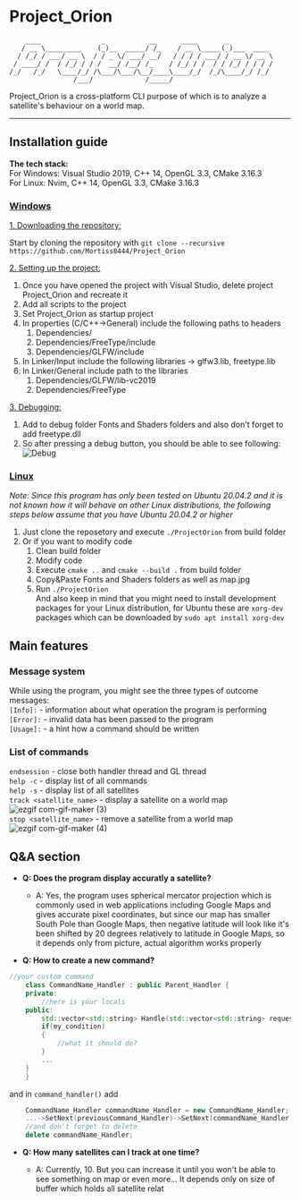 # Project_Orion
	    ____               _           __      ____       _           
	   / __ \_________    (_)__  _____/ /_    / __ \_____(_)___  ____ 
	  / /_/ / ___/ __ \  / / _ \/ ___/ __/   / / / / ___/ / __ \/ __ \
	 / ____/ /  / /_/ / / /  __/ /__/ /_    / /_/ / /  / / /_/ / / / /
	/_/   /_/   \____/_/ /\___/\___/\__/____\____/_/  /_/\____/_/ /_/ 
	                /___/             /_____/                        
Project_Orion is a cross-platform CLI purpose of which is to analyze a satellite's behaviour on a world map. <hr />
## Installation guide  
**The tech stack:**  
  For Windows: Visual Studio 2019, C++ 14, OpenGL 3.3, CMake 3.16.3      
  For Linux: Nvim, C++ 14, OpenGL 3.3, CMake 3.16.3  
### <ins> Windows </ins>
<ins>1. Downloading the repository: </ins>  

Start by cloning the repository with ```git clone --recursive https://github.com/Mortiss8444/Project_Orion```  

<ins>2. Setting up the project: </ins>  

1. Once you have opened the project with Visual Studio, delete project Project_Orion and recreate it
2. Add all scripts to the project
3. Set Project_Orion as startup project
4. In properties (C/C++->General) include the following paths to headers
    1) Dependencies/
	  2) Dependencies/FreeType/include
	  3) Dependencies/GLFW/include
4. In Linker/Input include the following libraries -> glfw3.lib, freetype.lib
5. In Linker/General include path to the libraries
	  1) Dependencies/GLFW/lib-vc2019
	  2) Dependencies/FreeType  
    
<ins>3. Debugging: </ins>  
  
1. Add to debug folder Fonts and Shaders folders and also don't forget to add freetype.dll
2. So after pressing a debug button, you should be able to see following:  
![Debug](https://user-images.githubusercontent.com/62875127/135939878-c1260f40-6ec7-484a-b17d-be84cfc0cc40.jpg)  
### <ins> Linux </ins>  
*Note: Since this program has only been tested on Ubuntu 20.04.2 and it is not known how it will behave on other Linux distributions, the following steps below assume that you have Ubuntu 20.04.2 or higher*  
1. Just clone the reposetory and execute ```./ProjectOrion``` from build folder
2. Or if you want to modify code 
	1) Clean build folder
	2) Modify code
	3) Execute ```cmake ..``` and ```cmake --build .``` from build folder  
	4) Copy&Paste Fonts and Shaders folders as well as map.jpg   
	5) Run  ```./ProjectOrion```  
And also keep in mind that you might need to install development packages for your Linux distribution, for Ubuntu these are ```xorg-dev``` packages which can be downloaded by ```sudo apt install xorg-dev```  
## Main features  
### Message system
While using the program, you might see the three types of outcome messages:  
```[Info]:``` - information about what operation the program is performing  
```[Error]:``` - invalid data has been passed to the program   
```[Usage]:``` - a hint how a command should be written     
### List of commands  
```endsession``` - close both handler thread and GL thread  
```help -c``` - display list of all commands  
```help -s``` - display list of all satellites  
```track <satellite_name>``` - display a satellite on a world map  
![ezgif com-gif-maker (3)](https://user-images.githubusercontent.com/62875127/136285321-c8840d04-4772-40c3-9e5d-caf50a28df65.gif)  
```stop <satellite_name>``` - remove a satellite from a world map  
![ezgif com-gif-maker (4)](https://user-images.githubusercontent.com/62875127/136285349-3df06424-4661-44b9-8fed-481d49108027.gif)  
## Q&A section  
- **Q: Does the program display accuratly a satellite?**  

  - A: Yes, the program uses spherical mercator projection which is commonly used in web applications including Google Maps and gives accurate pixel coordinates, but since our map has smaller South Pole than Google Maps, then negative latitude will look like it's been shifted by 20 degrees relatively to latitude in Google Maps, so it depends only from picture, actual algorithm works properly  
- **Q: How to create a new command?**  

```C++
//your custom command
    class CommandName_Handler : public Parent_Handler {
    private:
        //here is your locals
    public:
        std::vector<std::string> Handle(std::vector<std::string> request) override {
		if(my_condition)
		{
			//what it should do?
		}
		...
	}
    }
```
and in ```command_handler()``` add
```C++
	CommandName_Handler commandName_Handler = new CommandName_Handler;
	...->SetNext(previousCommand_Handler)->SetNext(commandName_Handler)
	//and don't forget to delete
	delete commandName_Handler;
```
- **Q: How many satellites can I track at one time?**

  - A: Currently, 10. But you can increase it until you won't be able to see something on map or even more... It depends only on size of buffer which holds all satellite relat
